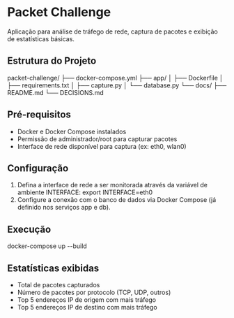 
# Packet Challenge
Aplicação para análise de tráfego de rede, captura de pacotes e exibição de estatísticas básicas.
## Estrutura do Projeto
packet-challenge/
├── docker-compose.yml
├── app/
│   ├── Dockerfile
│   ├── requirements.txt
│   ├── capture.py
│   └── database.py
└── docs/
    ├── README.md
    └── DECISIONS.md
## Pré-requisitos
- Docker e Docker Compose instalados
- Permissão de administrador/root para capturar pacotes
- Interface de rede disponível para captura (ex: eth0, wlan0)
## Configuração
1. Defina a interface de rede a ser monitorada através da variável de ambiente INTERFACE:
export INTERFACE=eth0
2. Configure a conexão com o banco de dados via Docker Compose (já definido nos serviços app e db).
## Execução
docker-compose up --build
## Estatísticas exibidas
- Total de pacotes capturados
- Número de pacotes por protocolo (TCP, UDP, outros)
- Top 5 endereços IP de origem com mais tráfego
- Top 5 endereços IP de destino com mais tráfego
